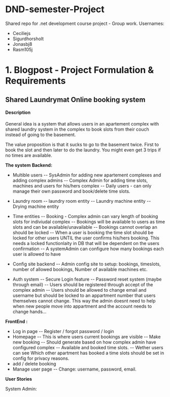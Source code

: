 # DND-semester-Project
Shared repo for .net development course project - Group work.
Usernames:
- Ceciliejs
- Sigurdhorsholt
- Jonasbj8
- Rasm105j


# 1. Blogpost - Project Formulation & Requirements



## Shared Laundrymat Online booking system

####  Description

General idea is a system that allows users in an apartement complex with shared laundry system in the complex to book slots from their couch instead of going to the basement. 

The value proposition is that it sucks to go to the basement twice. First to book the slot and then later to do the laundry. You might even get 3 trips if no times are available.

**The system**
**Backend:**
- Multible users
-- SysAdmin for adding new apartement complexes and adding complex admins
-- Complex Admin for adding time slots, machines and users for his/hers complex
-- Daily users - can only manage their own password and book/delete time slots.

- Laundry room
-- laundry room entity
-- Laundry machine entity
-- Drying machine entity

- Time entities
-- Booking - Complex admin can vary length of booking slots for indiviudal complex
-- Bookings will be available to users as time slots and can be available/unavailable
-- Bookings cannot overlap an should be locked
-- When a user is booking the time slot should be locked for other users UNTIL the user confirms his/hers booking. This needs a locked functionlaity in DB that will be dependent on the users confirmation
-- A systemAdmin can configure how many bookings each user is allowed to have 


- Config site backend
-- Admin config site to setup: bookings, timeslots, number of allowed bookings, Number of available machines etc.

- Auth system
-- Secure Login feature
-- Password reset system (maybe through email)
-- Users should be registered through accept of the complex admin
-- Users should be allowed to change email and username but should be locked to an appartment number that users themselves cannot change. This way the admin doesnt need to help when new people move into appartment and the account needs to change hands...

**FrontEnd :**

- Log in page
-- Register / forgot password / login
- Homepage
-- This is where users current bookings are visible
-- Make new booking
-- Should generate based on how complex admin have configured complex
-- Available and booked time slots. 
-- Wether users can see Which other apartment has booked a time slots should be set in config for privacy reasons. 
- add / delete booking 
- Manage user page
--  Change: username, password, email.

**User Stories**

System Admin:

